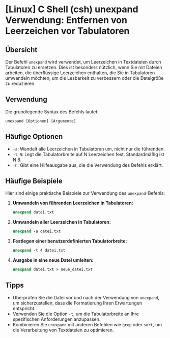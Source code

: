 # [Linux] C Shell (csh) unexpand Verwendung: Entfernen von Leerzeichen vor Tabulatoren

## Übersicht
Der Befehl `unexpand` wird verwendet, um Leerzeichen in Textdateien durch Tabulatoren zu ersetzen. Dies ist besonders nützlich, wenn Sie mit Dateien arbeiten, die überflüssige Leerzeichen enthalten, die Sie in Tabulatoren umwandeln möchten, um die Lesbarkeit zu verbessern oder die Dateigröße zu reduzieren.

## Verwendung
Die grundlegende Syntax des Befehls lautet:

```
unexpand [Optionen] [Argumente]
```

## Häufige Optionen
- `-a`: Wandelt alle Leerzeichen in Tabulatoren um, nicht nur die führenden.
- `-t N`: Legt die Tabulatorbreite auf N Leerzeichen fest. Standardmäßig ist N 8.
- `-h`: Gibt eine Hilfeausgabe aus, die die Verwendung des Befehls erklärt.

## Häufige Beispiele
Hier sind einige praktische Beispiele zur Verwendung des `unexpand`-Befehls:

1. **Umwandeln von führenden Leerzeichen in Tabulatoren:**
   ```csh
   unexpand datei.txt
   ```

2. **Umwandeln aller Leerzeichen in Tabulatoren:**
   ```csh
   unexpand -a datei.txt
   ```

3. **Festlegen einer benutzerdefinierten Tabulatorbreite:**
   ```csh
   unexpand -t 4 datei.txt
   ```

4. **Ausgabe in eine neue Datei umleiten:**
   ```csh
   unexpand datei.txt > neue_datei.txt
   ```

## Tipps
- Überprüfen Sie die Datei vor und nach der Verwendung von `unexpand`, um sicherzustellen, dass die Formatierung Ihren Erwartungen entspricht.
- Verwenden Sie die Option `-t`, um die Tabulatorbreite an Ihre spezifischen Anforderungen anzupassen.
- Kombinieren Sie `unexpand` mit anderen Befehlen wie `grep` oder `sort`, um die Verarbeitung von Textdateien zu optimieren.